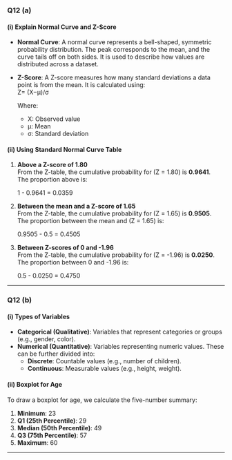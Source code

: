 
### **Q12 (a)**
#### **(i) Explain Normal Curve and Z-Score**
- **Normal Curve**: A normal curve represents a bell-shaped, symmetric probability distribution. The peak corresponds to the mean, and the curve tails off on both sides. It is used to describe how values are distributed across a dataset.
- **Z-Score**: A Z-score measures how many standard deviations a data point is from the mean. It is calculated using:  
  Z= (X−μ)/σ
​
 
  Where:
  - X: Observed value  
  - μ: Mean  
  - σ: Standard deviation  

#### **(ii) Using Standard Normal Curve Table**
1. **Above a Z-score of 1.80**  
   From the Z-table, the cumulative probability for (Z = 1.80) is **0.9641**.  
   The proportion above is:  
   
   1 - 0.9641 = 0.0359
   

2. **Between the mean and a Z-score of 1.65**  
   From the Z-table, the cumulative probability for (Z = 1.65) is **0.9505**.  
   The proportion between the mean and \(Z = 1.65\) is:  
   
   0.9505 - 0.5 = 0.4505
   

3. **Between Z-scores of 0 and -1.96**  
   From the Z-table, the cumulative probability for (Z = -1.96) is **0.0250**.  
   The proportion between 0 and -1.96 is:  
   
   0.5 - 0.0250 = 0.4750
   

---

### **Q12 (b)**
#### **(i) Types of Variables**
- **Categorical (Qualitative)**: Variables that represent categories or groups (e.g., gender, color).  
- **Numerical (Quantitative)**: Variables representing numeric values. These can be further divided into:
  - **Discrete**: Countable values (e.g., number of children).  
  - **Continuous**: Measurable values (e.g., height, weight).

#### **(ii) Boxplot for Age**
To draw a boxplot for age, we calculate the five-number summary:
1. **Minimum**: 23  
2. **Q1 (25th Percentile)**: 29  
3. **Median (50th Percentile)**: 49  
4. **Q3 (75th Percentile)**: 57  
5. **Maximum**: 60  

---

